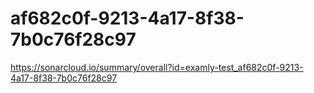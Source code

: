 # af682c0f-9213-4a17-8f38-7b0c76f28c97
https://sonarcloud.io/summary/overall?id=examly-test_af682c0f-9213-4a17-8f38-7b0c76f28c97
